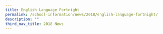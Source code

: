 ```yaml
---
title: English Language Fortnight
permalink: /school-information/news/2018/english-language-fortnight/
description: ""
third_nav_title: 2018 News
---
```

